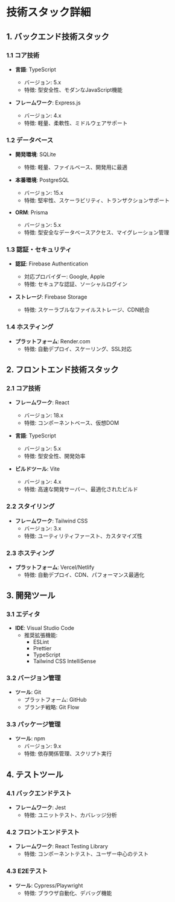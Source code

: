 # 技術スタック詳細

## 1. バックエンド技術スタック

### 1.1 コア技術
- **言語**: TypeScript
  - バージョン: 5.x
  - 特徴: 型安全性、モダンなJavaScript機能

- **フレームワーク**: Express.js
  - バージョン: 4.x
  - 特徴: 軽量、柔軟性、ミドルウェアサポート

### 1.2 データベース
- **開発環境**: SQLite
  - 特徴: 軽量、ファイルベース、開発用に最適

- **本番環境**: PostgreSQL
  - バージョン: 15.x
  - 特徴: 堅牢性、スケーラビリティ、トランザクションサポート

- **ORM**: Prisma
  - バージョン: 5.x
  - 特徴: 型安全なデータベースアクセス、マイグレーション管理

### 1.3 認証・セキュリティ
- **認証**: Firebase Authentication
  - 対応プロバイダー: Google, Apple
  - 特徴: セキュアな認証、ソーシャルログイン

- **ストレージ**: Firebase Storage
  - 特徴: スケーラブルなファイルストレージ、CDN統合

### 1.4 ホスティング
- **プラットフォーム**: Render.com
  - 特徴: 自動デプロイ、スケーリング、SSL対応

## 2. フロントエンド技術スタック

### 2.1 コア技術
- **フレームワーク**: React
  - バージョン: 18.x
  - 特徴: コンポーネントベース、仮想DOM

- **言語**: TypeScript
  - バージョン: 5.x
  - 特徴: 型安全性、開発効率

- **ビルドツール**: Vite
  - バージョン: 4.x
  - 特徴: 高速な開発サーバー、最適化されたビルド

### 2.2 スタイリング
- **フレームワーク**: Tailwind CSS
  - バージョン: 3.x
  - 特徴: ユーティリティファースト、カスタマイズ性

### 2.3 ホスティング
- **プラットフォーム**: Vercel/Netlify
  - 特徴: 自動デプロイ、CDN、パフォーマンス最適化

## 3. 開発ツール

### 3.1 エディタ
- **IDE**: Visual Studio Code
  - 推奨拡張機能:
    - ESLint
    - Prettier
    - TypeScript
    - Tailwind CSS IntelliSense

### 3.2 バージョン管理
- **ツール**: Git
  - プラットフォーム: GitHub
  - ブランチ戦略: Git Flow

### 3.3 パッケージ管理
- **ツール**: npm
  - バージョン: 9.x
  - 特徴: 依存関係管理、スクリプト実行

## 4. テストツール

### 4.1 バックエンドテスト
- **フレームワーク**: Jest
  - 特徴: ユニットテスト、カバレッジ分析

### 4.2 フロントエンドテスト
- **フレームワーク**: React Testing Library
  - 特徴: コンポーネントテスト、ユーザー中心のテスト

### 4.3 E2Eテスト
- **ツール**: Cypress/Playwright
  - 特徴: ブラウザ自動化、デバッグ機能
